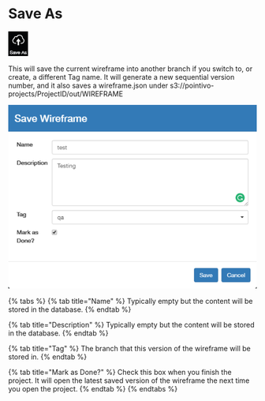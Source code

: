 # Save As

![](../.gitbook/assets/saveas.jpg)

This will save the current wireframe into another branch if you switch to, or create, a different Tag name. It will generate a new sequential version number, and it also saves a wireframe.json under s3://pointivo-projects/ProjectID/out/WIREFRAME

![](../.gitbook/assets/save_as.png)

{% tabs %}
{% tab title="Name" %}
Typically empty but the content will be stored in the database.
{% endtab %}

{% tab title="Description" %}
Typically empty but the content will be stored in the database.
{% endtab %}

{% tab title="Tag" %}
The branch that this version of the wireframe will be stored in.
{% endtab %}

{% tab title="Mark as Done?" %}
Check this box when you finish the project. It will open the latest saved version of the wireframe the next time you open the project.
{% endtab %}
{% endtabs %}

